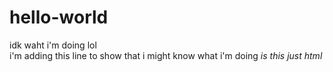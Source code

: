 # hello-world
idk waht i'm doing lol <br>
i'm adding this line to show that i might know what i'm doing 
<i>is this just html</i> 
